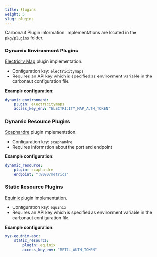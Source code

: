 ```yaml
---
title: Plugins
weight: 5
slug: plugins
---
```


Carbonaut Plugin information. Implementations are located in the [`pkg/plugins`](https://github.com/leonardpahlke/carbonaut/tree/main/pkg/plugin) folder.

### Dynamic Environment Plugins

[Electricity Map](https://www.electricitymaps.com) plugin implementation.

* Configuration key: `electricitymaps`
* Requires an API key which is specified as environment variable in the carbonaut configuration file. 

**Example configuration**:
```yaml
dynamic_environment:
    plugin: electricitymaps
    access_key_env: "ELECTRICITY_MAP_AUTH_TOKEN"
```

### Dynamic Resource Plugins

[Scaphandre](https://github.com/hubblo-org/scaphandre) plugin implementation.

* Configuration key: `scaphandre`
* Requires information about the port and endpoint 

**Example configuration**:
```yaml
dynamic_resource:
    plugin: scaphandre
    endpoint: ":8080/metrics"
```

### Static Resource Plugins

[Equinix](https://www.equinix.com/) plugin implementation.

* Configuration key: `equinix`
* Requires an API key which is specified as environment variable in the carbonaut configuration file. 

**Example configuration**:
```yaml
xyz-equinix-abc:
    static_resource:
        plugin: equinix
        access_key_env: "METAL_AUTH_TOKEN"
```
